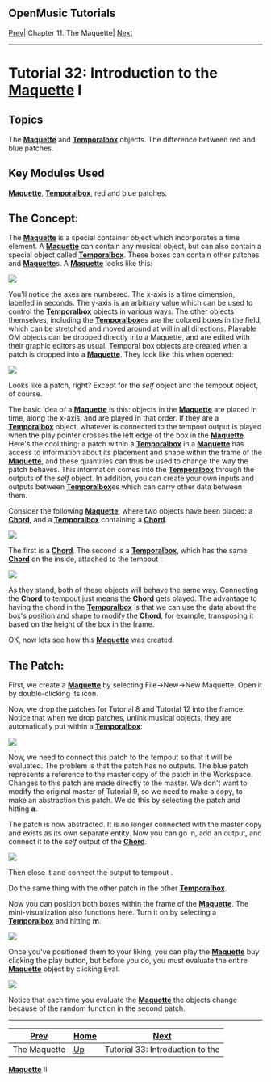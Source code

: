 OpenMusic Tutorials  
---  
[Prev](tut.gen.32-33)| Chapter 11. The Maquette| [Next](tut.gen.33)  
  
* * *

# Tutorial 32: Introduction to the [**Maquette**](glossary#MAQUETTE) I

## Topics

The [**Maquette**](glossary#MAQUETTE) and
[**Temporalbox**](temporalbox) objects. The difference between red and
blue patches.

## Key Modules Used

[ **Maquette**](glossary#MAQUETTE), [**Temporalbox**](temporalbox),
red and blue patches.

## The Concept:

The [**Maquette**](glossary#MAQUETTE) is a special container object which
incorporates a time element. A [**Maquette**](glossary#MAQUETTE) can
contain any musical object, but can also contain a special object called
[**Temporalbox**](temporalbox). These boxes can contain other patches and
[**Maquette**](glossary#MAQUETTE)s. A
[**Maquette**](glossary#MAQUETTE) looks like this:

![](figures/tutorials/general/32a.png)

You'll notice the axes are numbered. The x-axis is a time dimension, labelled
in seconds. The y-axis is an arbitrary value which can be used to control the
[**Temporalbox**](temporalbox) objects in various ways. The other objects
themselves, including the [**Temporalbox**](temporalbox)es are the
colored boxes in the field, which can be stretched and moved around at will in
all directions. Playable OM objects can be dropped directly into a Maquette,
and are edited with their graphic editors as usual. Temporal box objects are
created when a patch is dropped into a [**Maquette**](glossary#MAQUETTE).
They look like this when opened:

![](figures/tutorials/general/32b.png)

Looks like a patch, right? Except for the  _self_  object and the  tempout 
object, of course.

The basic idea of a [**Maquette**](glossary#MAQUETTE) is this: objects in
the [**Maquette**](glossary#MAQUETTE) are placed in time, along the
x-axis, and are played in that order. If they are a
[**Temporalbox**](temporalbox) object, whatever is connected to the
 tempout  output is played when the play pointer crosses the left edge of the
box in the [**Maquette**](glossary#MAQUETTE). Here's the cool thing: a
patch within a [**Temporalbox**](temporalbox) in a
[**Maquette**](glossary#MAQUETTE) has access to information about its
placement and shape within the frame of the
[**Maquette**](glossary#MAQUETTE), and these quantities can thus be used
to change the way the patch behaves. This information comes into the
[**Temporalbox**](temporalbox) through the outputs of the  _self_ 
object. In addition, you can create your own inputs and outputs between
[**Temporalbox**](temporalbox)es which can carry other data between them.

Consider the following [**Maquette**](glossary#MAQUETTE), where two
objects have been placed: a [**Chord**](chord), and a
[**Temporalbox**](temporalbox) containing a [**Chord**](chord).

![](figures/tutorials/general/32c.png)

The first is a [**Chord**](chord). The second is a
[**Temporalbox**](temporalbox), which has the same
[**Chord**](chord) on the inside, attached to the  tempout :

![](figures/tutorials/general/32d.png)

As they stand, both of these objects will behave the same way. Connecting the
[**Chord**](chord) to  tempout  just means the [**Chord**](chord)
gets played. The advantage to having the chord in the
[**Temporalbox**](temporalbox) is that we can use the data about the
box's position and shape to modify the [**Chord**](chord), for example,
transposing it based on the height of the box in the frame.

OK, now lets see how this [**Maquette**](glossary#MAQUETTE) was created.

## The Patch:

First, we create a [**Maquette**](glossary#MAQUETTE) by selecting
File->New->New Maquette. Open it by double-clicking its icon.

Now, we drop the patches for Tutorial 8 and Tutorial 12 into the framce.
Notice that when we drop patches, unlink musical objects, they are
automatically put within a [**Temporalbox**](temporalbox):

![](figures/tutorials/general/32e.png)

Now, we need to connect this patch to the  tempout  so that it will be
evaluated. The problem is that the patch has no outputs. The blue patch
represents a reference to the master copy of the patch in the Workspace.
Changes to this patch are made directly to the master. We don't want to modify
the original master of Tutorial 9, so we need to make a copy, to make an
abstraction this patch. We do this by selecting the patch and hitting **a**.

The patch is now abstracted. It is no longer connected with the master copy
and exists as its own separate entity. Now you can go in, add an output, and
connect it to the  _self_  output of the [**Chord**](chord).

![](figures/tutorials/general/32f.png)

Then close it and connect the output to  tempout .

Do the same thing with the other patch in the other
[**Temporalbox**](temporalbox).

Now you can position both boxes within the frame of the
[**Maquette**](glossary#MAQUETTE). The mini-visualization also functions
here. Turn it on by selecting a [**Temporalbox**](temporalbox) and
hitting **m**.

![](figures/tutorials/general/32h.png)

Once you've positioned them to your liking, you can play the
[**Maquette**](glossary#MAQUETTE) buy clicking the play button, but
before you do, you must evaluate the entire
[**Maquette**](glossary#MAQUETTE) object by clicking Eval.

![](figures/tutorials/general/32g.png)

Notice that each time you evaluate the [**Maquette**](glossary#MAQUETTE)
the objects change because of the random function in the second patch.

* * *

[Prev](tut.gen.32-33)| [Home](index)| [Next](tut.gen.33)  
---|---|---  
The Maquette| [Up](tut.gen.32-33)| Tutorial 33: Introduction to the
[**Maquette**](glossary#MAQUETTE) II

